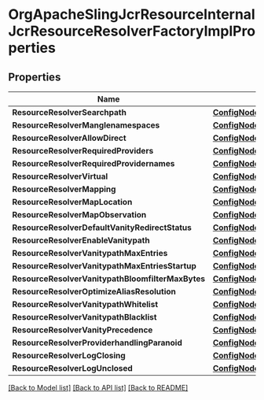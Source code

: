 # OrgApacheSlingJcrResourceInternalJcrResourceResolverFactoryImplProperties

## Properties
Name | Type | Description | Notes
------------ | ------------- | ------------- | -------------
**ResourceResolverSearchpath** | [**ConfigNodePropertyArray**](configNodePropertyArray.md) |  | [optional] 
**ResourceResolverManglenamespaces** | [**ConfigNodePropertyBoolean**](configNodePropertyBoolean.md) |  | [optional] 
**ResourceResolverAllowDirect** | [**ConfigNodePropertyBoolean**](configNodePropertyBoolean.md) |  | [optional] 
**ResourceResolverRequiredProviders** | [**ConfigNodePropertyArray**](configNodePropertyArray.md) |  | [optional] 
**ResourceResolverRequiredProvidernames** | [**ConfigNodePropertyArray**](configNodePropertyArray.md) |  | [optional] 
**ResourceResolverVirtual** | [**ConfigNodePropertyArray**](configNodePropertyArray.md) |  | [optional] 
**ResourceResolverMapping** | [**ConfigNodePropertyArray**](configNodePropertyArray.md) |  | [optional] 
**ResourceResolverMapLocation** | [**ConfigNodePropertyString**](configNodePropertyString.md) |  | [optional] 
**ResourceResolverMapObservation** | [**ConfigNodePropertyArray**](configNodePropertyArray.md) |  | [optional] 
**ResourceResolverDefaultVanityRedirectStatus** | [**ConfigNodePropertyInteger**](configNodePropertyInteger.md) |  | [optional] 
**ResourceResolverEnableVanitypath** | [**ConfigNodePropertyBoolean**](configNodePropertyBoolean.md) |  | [optional] 
**ResourceResolverVanitypathMaxEntries** | [**ConfigNodePropertyInteger**](configNodePropertyInteger.md) |  | [optional] 
**ResourceResolverVanitypathMaxEntriesStartup** | [**ConfigNodePropertyBoolean**](configNodePropertyBoolean.md) |  | [optional] 
**ResourceResolverVanitypathBloomfilterMaxBytes** | [**ConfigNodePropertyInteger**](configNodePropertyInteger.md) |  | [optional] 
**ResourceResolverOptimizeAliasResolution** | [**ConfigNodePropertyBoolean**](configNodePropertyBoolean.md) |  | [optional] 
**ResourceResolverVanitypathWhitelist** | [**ConfigNodePropertyArray**](configNodePropertyArray.md) |  | [optional] 
**ResourceResolverVanitypathBlacklist** | [**ConfigNodePropertyArray**](configNodePropertyArray.md) |  | [optional] 
**ResourceResolverVanityPrecedence** | [**ConfigNodePropertyBoolean**](configNodePropertyBoolean.md) |  | [optional] 
**ResourceResolverProviderhandlingParanoid** | [**ConfigNodePropertyBoolean**](configNodePropertyBoolean.md) |  | [optional] 
**ResourceResolverLogClosing** | [**ConfigNodePropertyBoolean**](configNodePropertyBoolean.md) |  | [optional] 
**ResourceResolverLogUnclosed** | [**ConfigNodePropertyBoolean**](configNodePropertyBoolean.md) |  | [optional] 

[[Back to Model list]](../README.md#documentation-for-models) [[Back to API list]](../README.md#documentation-for-api-endpoints) [[Back to README]](../README.md)


